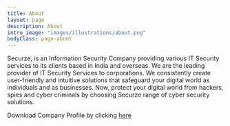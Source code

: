 ```yaml
---
title: About
layout: page
description: About
intro_image: "images/illustrations/about.png"
bodyClass: page-about
---
```


Securze, is an Information Security Company providing various IT Security services to its clients based in India and overseas. We are the leading provider of IT Security Services to corporations. We consistently create user-friendly and intuitive solutions that safeguard your digital world as individuals and as businesses. Now, protect your digital world from hackers, spies and cyber criminals by choosing Securze range of cyber security solutions.

Download Company Profile by clicking [here](https://github.com/securze/company/raw/main/images/pfds/Securze-Company-Profile.pdf)

<script type="text/javascript">
    (function(c,l,a,r,i,t,y){
        c[a]=c[a]||function(){(c[a].q=c[a].q||[]).push(arguments)};
        t=l.createElement(r);t.async=1;t.src="https://www.clarity.ms/tag/"+i;
        y=l.getElementsByTagName(r)[0];y.parentNode.insertBefore(t,y);
    })(window, document, "clarity", "script", "agudmp1t06");
</script>

